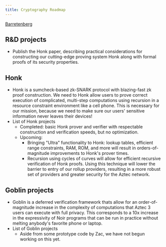 ```yaml
---
title: Cryptography Roadmap
---
```


[Barretenberg](https://github.com/AztecProtocol/barretenberg/)

## R&D projects

- Publish the Honk paper, describing practical considerations for constructing our cutting-edge proving system Honk along with formal proofs of its security properties.

## Honk

- Honk is a sumcheck-based zk-SNARK protocol with blazing-fast zk proof construction. We need to Honk allow users to prove correct execution of complicated, multi-step computations using recursion in a resource constraint environment like a cell phone. This is necessary for our mission, because we need to make sure our users' sensitive information never leaves their devices!
- List of Honk projects
  - Completed: basic Honk prover and verifier with respectable construction and verification speeds, but no optimization.
  - Upcoming:
    - Bringing "Ultra" functionality to Honk: lookup tables, efficient range constraints, RAM, ROM, and more will result in orders-of-magnitude improvements to Honk's prover times.
    - Recursion using cycles of curves will allow for efficient recursive verification of Honk proofs. Using this technique will lower the barrier to entry of our rollup providers, resulting in a more robust set of providers and greater security for the Aztec network.

## Goblin projects

- Goblin is a deferred verification framework thats allow for an order-of-magnitude increase in the complexity of computations that Aztec 3 users can execute with full privacy. This corresponds to a 10x increase in the expressivity of Noir programs that can be run in practice without melting anybody's favorite phone or laptop.
- List of Goblin projects
  - Aside from some prototype code by Zac, we have not begun working on this yet.
